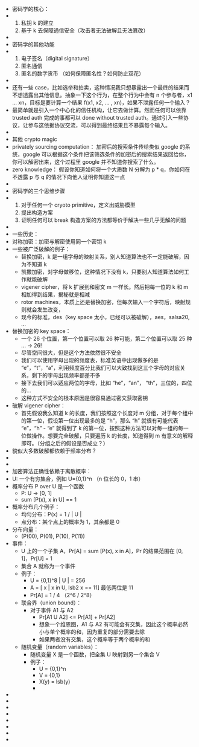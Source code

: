 - 密码学的核心：
- 1. 私钥 k 的建立
  2. 基于 k 去保障通信安全（攻击者无法破解且无法篡改）
-
- 密码学的其他功能
- 1. 电子签名（digital signature）
  2. 匿名通信
  3. 匿名的数字货币 （如何保障匿名性？如何防止双花）
-
- 还有一些 case，比如选举和拍卖，这种情况我只想暴露出一个最终的结果而不想透露出其他信息。抽象一下这个行为，在整个行为中会有 n 个参与者，x1 ... xn，目标是要计算一个结果 f(x1, x2, ... , xn)，如果不泄露任何一个输入？
- 最简单就是引入一个中心化的信任机构，让它去做计算。然而任何可以依靠 trusted auth 完成的事都可以 done without trusted auth。通过引入一些协议，让参与这依据协议交流，可以得到最终结果且不暴露每个输入。
-
- 其他 crypto magic
- privately sourcing computation：
  加密后的搜索条件传给类似 google 的系统，google 可以根据这个条件把该筛选条件的加密后的搜索结果返回给你，你可以解密出来，这个过程里 google 并不知道你搜索了什么。
- zero knowledge：
  假设你知道如何将一个大质数 N 分解为 p * q，你如何在不透露 p 与 q 的情况下向他人证明你知道这一点
-
- 密码学的三个思维步骤
- 1. 对于任何一个 cryoto primitive，定义出威胁模型
  2. 提出构造方案
  3. 证明任何可以 break 构造方案的方法都等价于解决一些几乎无解的问题
-
- 一些历史：
- 对称加密：加密与解密使用同一个密钥 k
- 一些被广泛破解的例子：
	- 替换加密，k 是一组字母的映射关系，别人知道算法也不一定能破解，因为不知道 k
	- 凯撒加密，对字母做移位，这种情况下没有 k，只要别人知道算法如何工作就能破解
	- vigener cipher，将 k 扩展到和密文 m 一样长。然后把每一位的 k 和 m 相加得到结果，揭秘就是相减
	- rotor machines，本质上还是替换加密，但每次输入一个字符后，映射规则就会发生改变，
	- 现今的标准，des（key space 太小，已经可以被破解），aes，salsa20, ...
- 替换加密的 key space：
	- 一个 26 个位置，第一个位置可以取 26 种可能，第二个位置可以取 25 种 ... -> 26!
	- 尽管空间很大，但是这个方法依然很不安全
	- 我们可以使用字母出现的频度表，标准英语中出现做多的是 “e”，“t”，“a”，利用频度百分比我们可以大致找到这三个字母的对应关系，剩下的字母出现频率都差不多
	- 接下去我们可以适应两位的字母，比如 “he”，“an”， “th”，三位的，四位的...
	- 这种方式不安全的根本原因是很容易通过密文获取密钥
- 破解 vigener cipher：
	- 首先假设我么知道 k 的长度，我们按照这个长度对 m 分组，对于每个组中的第一位，假设第一位出现最多的是 “h”，那么 “h” 就很有可能代表 “e”，“h” - “e” 就得到了 k 的第一位，按照这种方法可以对每一组的每一位做操作。想要完全破解，只要遍历 k 的长度，知道得到 m 有意义的解释即可。（分组之后的假设是否成立？）
- 貌似大多数破解都依赖于频率分布？
-
-
- 加密算法正确性依赖于离散概率：
- U: 一个有穷集合，例如 U={0,1}^n （n 位长的 0，1 串）
- 概率分布 P over U 是一个函数
	- P: U -> [0, 1]
	- sum [P(x), x in U] == 1
- 概率分布几个例子：
	- 均匀分布：P(x) = 1 / | U |
	- 点分布：某个点上的概率为 1，其余都是 0
- 分布向量：
	- (P(00), P(01), P(10), P(11))
- 事件：
	- U 上的一个子集 A，Pr[A] = sum [P(x), x in A]，Pr 的结果范围在 [0, 1]，Pr[U] = 1
	- 集合 A 就称为一个事件
	- 例子：
		- U = {0,1}^8  | U | = 256
		- A = [ x | x in U, lsb2 x == 11] 最低两位是 11
		- Pr[A] = 1 / 4 （2^6 / 2^8）
	- 联合界（union bound）：
		- 对于事件 A1 与 A2
			- Pr[A1 U A2] <= Pr[A1] + Pr[A2]
			- 想象一个维恩图，A1 与 A2 有可能会有交集，因此这个概率必然小与单个概率的和，因为重复的部分需要去除
			- 如果两者没有交集，这个概率等于两个概率的和
	- 随机变量（random variables）：
		- 随机变量 X 是一个函数，把全集 U 映射到另一个集合 V
		- 例子：
			- U = {0,1}^n
			- V = {0,1}
			- X(y) = lsb(y)
			-
-
-
-
-
-
-
-
-